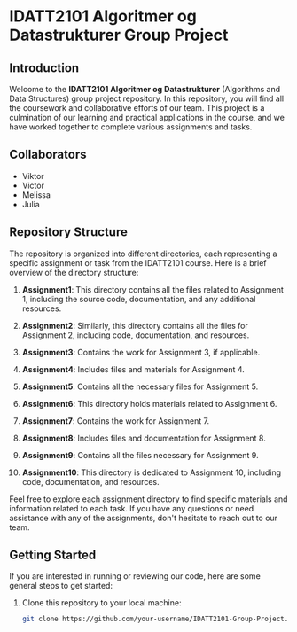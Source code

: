 # IDATT2101 Algoritmer og Datastrukturer Group Project

## Introduction

Welcome to the **IDATT2101 Algoritmer og Datastrukturer** (Algorithms and Data Structures) group project repository. In this repository, you will find all the coursework and collaborative efforts of our team. This project is a culmination of our learning and practical applications in the course, and we have worked together to complete various assignments and tasks.

## Collaborators

- Viktor
- Victor
- Melissa
- Julia

## Repository Structure

The repository is organized into different directories, each representing a specific assignment or task from the IDATT2101 course. Here is a brief overview of the directory structure:

1. **Assignment1**: This directory contains all the files related to Assignment 1, including the source code, documentation, and any additional resources.

2. **Assignment2**: Similarly, this directory contains all the files for Assignment 2, including code, documentation, and resources.

3. **Assignment3**: Contains the work for Assignment 3, if applicable.

4. **Assignment4**: Includes files and materials for Assignment 4.

5. **Assignment5**: Contains all the necessary files for Assignment 5.

6. **Assignment6**: This directory holds materials related to Assignment 6.

7. **Assignment7**: Contains the work for Assignment 7.

8. **Assignment8**: Includes files and documentation for Assignment 8.

9. **Assignment9**: Contains all the files necessary for Assignment 9.

10. **Assignment10**: This directory is dedicated to Assignment 10, including code, documentation, and resources.

Feel free to explore each assignment directory to find specific materials and information related to each task. If you have any questions or need assistance with any of the assignments, don't hesitate to reach out to our team.

## Getting Started

If you are interested in running or reviewing our code, here are some general steps to get started:

1. Clone this repository to your local machine:

   ```bash
   git clone https://github.com/your-username/IDATT2101-Group-Project.git



